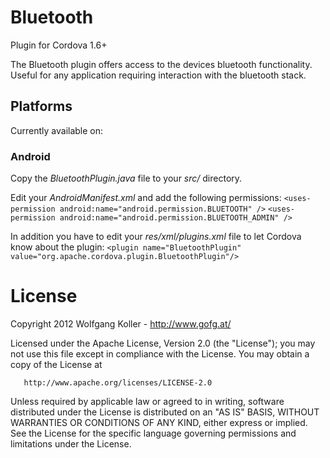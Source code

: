Bluetooth
===============
Plugin for Cordova 1.6+

The Bluetooth plugin offers access to the devices bluetooth functionality.
Useful for any application requiring interaction with the bluetooth stack.

Platforms
---------
Currently available on:

### Android
Copy the *BluetoothPlugin.java* file to your *src/* directory.

Edit your *AndroidManifest.xml* and add the following permissions:
`<uses-permission android:name="android.permission.BLUETOOTH" />`
`<uses-permission android:name="android.permission.BLUETOOTH_ADMIN" />`

In addition you have to edit your *res/xml/plugins.xml* file to let Cordova know about the plugin:
`<plugin name="BluetoothPlugin" value="org.apache.cordova.plugin.BluetoothPlugin"/>`


License
=======
   Copyright 2012 Wolfgang Koller - http://www.gofg.at/

   Licensed under the Apache License, Version 2.0 (the "License");
   you may not use this file except in compliance with the License.
   You may obtain a copy of the License at

       http://www.apache.org/licenses/LICENSE-2.0

   Unless required by applicable law or agreed to in writing, software
   distributed under the License is distributed on an "AS IS" BASIS,
   WITHOUT WARRANTIES OR CONDITIONS OF ANY KIND, either express or implied.
   See the License for the specific language governing permissions and
   limitations under the License.
